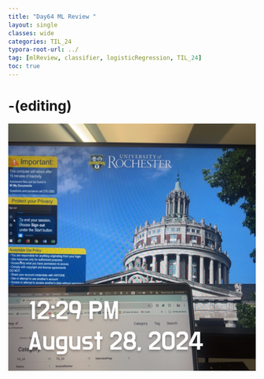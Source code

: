 ```yaml
---
title: "Day64 ML Review "
layout: single
classes: wide
categories: TIL_24
typora-root-url: ../
tag: [mlReview, classifier, logisticRegression, TIL_24]
toc: true 
---
```


# -(editing)

![4327EA79-C600-431F-93D1-AE7CC891C2EF](/images/2024-08-28-TIL24_Day64/4327EA79-C600-431F-93D1-AE7CC891C2EF.jpeg)

<br><br>

